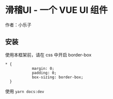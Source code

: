 # 滑稽UI - 一个 VUE UI 组件

作者：小乐子

## 安装

使用本框架前，请在 css 中开启 border-box
```
* {
            margin: 0;
            padding: 0;
            box-sizing: border-box;
  }
```
使用
`yarn docs:dev`